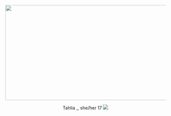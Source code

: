 <p align="center">
  <img width="560" height="300" src="https://64.media.tumblr.com/c6edf1a0d593c95a79e2c017cbe9607f/ecd38cf95304104f-6d/s250x400/e7815826cc5406c14d6146d75223f28d5e3b4b09.gif">
</p>

<p align="center">
Tahlia ,, she/her  17 <img  src="https://images-wixmp-ed30a86b8c4ca887773594c2.wixmp.com/f/5e47f872-bf3f-4034-b10e-b88bf121bcd2/dd0u0uv-bf413e05-0a74-407f-bfcf-b2f3db391e4b.png/v1/fill/w_56,h_56/sobble_sprite_retro_by_iceypinklemons_dd0u0uv-fullview.png?token=eyJ0eXAiOiJKV1QiLCJhbGciOiJIUzI1NiJ9.eyJzdWIiOiJ1cm46YXBwOjdlMGQxODg5ODIyNjQzNzNhNWYwZDQxNWVhMGQyNmUwIiwiaXNzIjoidXJuOmFwcDo3ZTBkMTg4OTgyMjY0MzczYTVmMGQ0MTVlYTBkMjZlMCIsIm9iaiI6W1t7ImhlaWdodCI6Ijw9NTYiLCJwYXRoIjoiXC9mXC81ZTQ3Zjg3Mi1iZjNmLTQwMzQtYjEwZS1iODhiZjEyMWJjZDJcL2RkMHUwdXYtYmY0MTNlMDUtMGE3NC00MDdmLWJmY2YtYjJmM2RiMzkxZTRiLnBuZyIsIndpZHRoIjoiPD01NiJ9XV0sImF1ZCI6WyJ1cm46c2VydmljZTppbWFnZS5vcGVyYXRpb25zIl19.sqKvuX9MFfq3Rcexrwtxac6uN7cEsctjPKu129b-Ew8">
